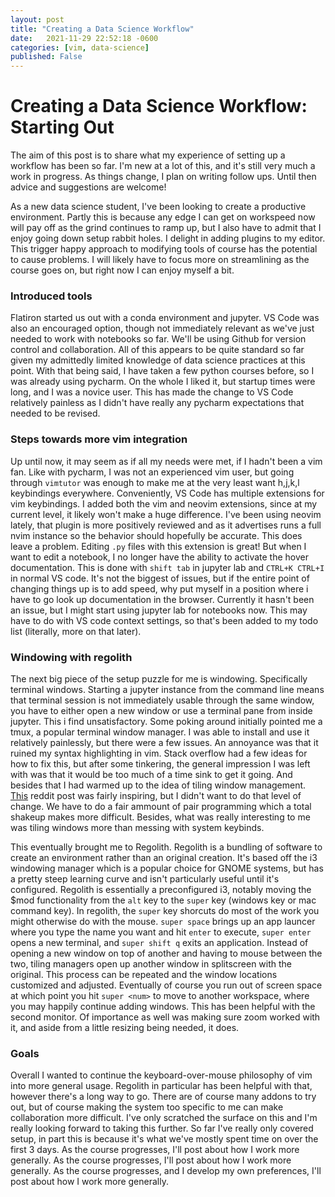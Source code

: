 ```yaml
---
layout: post
title: "Creating a Data Science Workflow"
date:   2021-11-29 22:52:18 -0600
categories: [vim, data-science]
published: False
---
```


# Creating a Data Science Workflow: Starting Out

The aim of this post is to share what my experience of setting up a workflow has been so far. I'm new at a lot of this, and it's still very much a work in progress. As things change, I plan on writing follow ups. Until then advice and suggestions are welcome!

As a new data science student, I've been looking to create a productive environment. Partly this is because any edge I can get on workspeed now will pay off as the grind continues to ramp up, but I also have to admit that I enjoy going down setup rabbit holes. I delight in adding plugins to my editor. This trigger happy approach to modifying tools of course has the potential to cause problems. I will likely have to focus more on streamlining as the course goes on, but right now I can enjoy myself a bit.

### Introduced tools
Flatiron started us out with a conda environment and jupyter. VS Code was also an encouraged option, though not immediately relevant as we've just needed to work with notebooks so far. We'll be using Github for version control and collaboration. All of this appears to be quite standard so far given my admittedly limited knowledge of data science practices at this point. With that being said, I have taken a few python courses before, so I was already using pycharm. On the whole I liked it, but startup times were long, and I was a novice user. This has made the change to VS Code relatively painless as I didn't have really any pycharm expectations that needed to be revised.

### Steps towards more vim integration
Up until now, it may seem as if all my needs were met, if I hadn't been a vim fan. Like with pycharm, I was not an experienced vim user, but going through `vimtutor` was enough to make me at the very least want h,j,k,l keybindings everywhere. Conveniently, VS Code has multiple extensions for vim keybindings. I added both the vim and neovim extensions, since at my current level, it likely won't make a huge difference. I've been using neovim lately, that plugin is more positively reviewed and as it advertises runs a full nvim instance so the behavior should hopefully be accurate. This does leave a problem. Editing `.py` files with this extension is great! But when I want to edit a notebook, I no longer have the ability to activate the hover documentation. This is done with `shift tab` in jupyter lab and `CTRL+K CTRL+I` in normal VS code. It's not the biggest of issues, but if the entire point of changing things up is to add speed, why put myself in a position where i have to go look up documentation in the browser. Currently it hasn't been an issue, but I might start using jupyter lab for notebooks now. This may have to do with VS code context settings, so that's been added to my todo list (literally, more on that later).


### Windowing with regolith
The next big piece of the setup puzzle for me is windowing. Specifically terminal windows. Starting a jupyter instance from the command line means that terminal session is not immediately usable through the same window, you have to either open a new window or use a terminal pane from inside jupyter. This i find unsatisfactory. Some poking around initially pointed me a tmux, a popular terminal window manager. I was able to install and use it relatively painlessly, but there were a few issues. An annoyance was that it ruined my syntax highlighting in vim. Stack overflow had a few ideas for how to fix this, but after some tinkering, the general impression I was left with was that it would be too much of a time sink to get it going. And besides that I had warmed up to the idea of tiling window management. [This](https://www.reddit.com/r/vim/comments/r0mou0/as_a_complete_n00b_id_like_to_share_some_of_my/) reddit post was fairly inspiring, but I didn't want to do that level of change. We have to do a fair ammount of pair programming which a total shakeup makes more difficult. Besides, what was really interesting to me was tiling windows more than messing with system keybinds.

This eventually brought me to Regolith. Regolith is a bundling of software to create an environment rather than an original creation. It's based off the i3 windowing manager which is a popular choice for GNOME systems, but has a pretty steep learning curve and isn't particularly useful until it's configured. Regolith is essentially a preconfigured i3, notably moving the $mod functionality from the `alt` key to the `super` key (windows key or mac command key). In regolith, the `super` key shorcuts do most of the work you might otherwise do with the mouse. `super space` brings up an app launcer where you type the name you want and hit `enter` to execute, `super enter` opens a new terminal, and `super shift q` exits an application. Instead of opening a new window on top of another and having to mouse between the two, tiling managers open up another window in splitscreen with the original. This process can be repeated and the window locations customized and adjusted. Eventually of course you run out of screen space at which point you hit `super <num>` to move to another workspace, where you may happily continue adding windows. This has been helpful with the second monitor. Of importance as well was making sure zoom worked with it, and aside from a little resizing being needed, it does.

### Goals
Overall I wanted to continue the keyboard-over-mouse philosophy of vim into more general usage. Regolith in particular has been helpful with that, however there's a long way to go. There are of course many addons to try out, but of course making the system too specific to me can make collaboration more difficult. I've only scratched the surface on this and I'm really looking forward to taking this further.
So far I've really only covered setup, in part this is because it's what we've mostly spent time on over the first 3 days. As the course progresses, I'll post about how I work more generally. As the course progresses, I'll post about how I work more generally. As the course progresses, and I develop my own preferences, I'll post about how I work more generally.


<script src="https://utteranc.es/client.js"
        repo="UpGoerFive/UpGoerFive.github.io"
        issue-term="pathname"
        theme="github-dark"
        crossorigin="anonymous"
        async>
</script>
